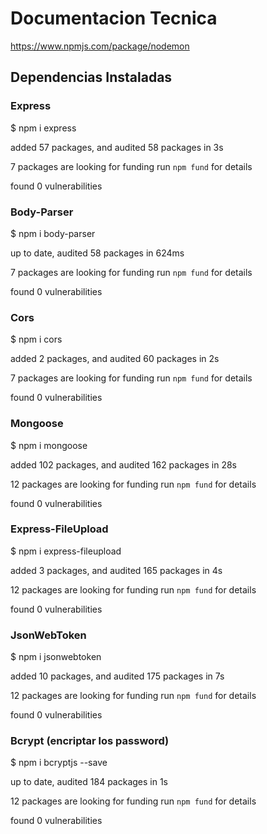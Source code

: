# Documentacion Tecnica


https://www.npmjs.com/package/nodemon

## Dependencias Instaladas

### Express
$ npm i express

added 57 packages, and audited 58 packages in 3s

7 packages are looking for funding
  run `npm fund` for details

found 0 vulnerabilities

### Body-Parser
$ npm i body-parser

up to date, audited 58 packages in 624ms

7 packages are looking for funding
  run `npm fund` for details

found 0 vulnerabilities

### Cors 
$ npm i cors

added 2 packages, and audited 60 packages in 2s

7 packages are looking for funding
  run `npm fund` for details

found 0 vulnerabilities

### Mongoose
$ npm i mongoose

added 102 packages, and audited 162 packages in 28s

12 packages are looking for funding
  run `npm fund` for details

found 0 vulnerabilities

### Express-FileUpload
$ npm i express-fileupload

added 3 packages, and audited 165 packages in 4s

12 packages are looking for funding
  run `npm fund` for details

found 0 vulnerabilities

### JsonWebToken
$ npm i jsonwebtoken

added 10 packages, and audited 175 packages in 7s

12 packages are looking for funding
  run `npm fund` for details

found 0 vulnerabilities

### Bcrypt (encriptar los password)
$ npm i bcryptjs --save

up to date, audited 184 packages in 1s

12 packages are looking for funding
  run `npm fund` for details

found 0 vulnerabilities